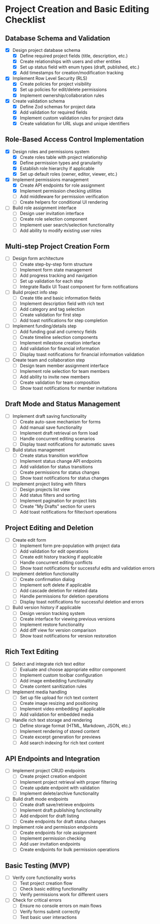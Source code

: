 # Project Creation and Basic Editing Checklist

## Database Schema and Validation

- [x] Design project database schema
  - [x] Define required project fields (title, description, etc.)
  - [x] Create relationships with users and other entities
  - [x] Set up status field with enum types (draft, published, etc.)
  - [x] Add timestamps for creation/modification tracking
- [x] Implement Row Level Security (RLS)
  - [x] Create policies for project visibility
  - [x] Set up policies for edit/delete permissions
  - [x] Implement ownership/collaboration rules
- [x] Create validation schema
  - [x] Define Zod schemas for project data
  - [x] Add validation for required fields
  - [x] Implement custom validation rules for project data
  - [x] Create validation for URL slugs and unique identifiers

## Role-Based Access Control Implementation

- [x] Design roles and permissions system
  - [x] Create roles table with project relationship
  - [x] Define permission types and granularity
  - [x] Establish role hierarchy if applicable
  - [x] Set up default roles (owner, editor, viewer, etc.)
- [x] Implement permissions management
  - [x] Create API endpoints for role assignment
  - [x] Implement permission checking utilities
  - [ ] Add middleware for permission verification
  - [ ] Create helpers for conditional UI rendering
- [ ] Build role assignment interface
  - [ ] Design user invitation interface
  - [ ] Create role selection component
  - [ ] Implement user search/selection functionality
  - [ ] Add ability to modify existing user roles

## Multi-step Project Creation Form

- [ ] Design form architecture
  - [ ] Create step-by-step form structure
  - [ ] Implement form state management
  - [ ] Add progress tracking and navigation
  - [ ] Set up validation for each step
  - [ ] Integrate Radix UI Toast component for form notifications
- [ ] Build project info step
  - [ ] Create title and basic information fields
  - [ ] Implement description field with rich text
  - [ ] Add category and tag selection
  - [ ] Create validation for first step
  - [ ] Add toast notifications for step completion
- [ ] Implement funding/details step
  - [ ] Add funding goal and currency fields
  - [ ] Create timeline selection components
  - [ ] Implement milestone creation interface
  - [ ] Add validation for financial information
  - [ ] Display toast notifications for financial information validation
- [ ] Create team and collaboration step
  - [ ] Design team member assignment interface
  - [ ] Implement role selection for team members
  - [ ] Add ability to invite new members
  - [ ] Create validation for team composition
  - [ ] Show toast notifications for member invitations

## Draft Mode and Status Management

- [ ] Implement draft saving functionality
  - [ ] Create auto-save mechanism for forms
  - [ ] Add manual save functionality
  - [ ] Implement draft retrieval on form load
  - [ ] Handle concurrent editing scenarios
  - [ ] Display toast notifications for automatic saves
- [ ] Build status management
  - [ ] Create status transition workflow
  - [ ] Implement status change API endpoints
  - [ ] Add validation for status transitions
  - [ ] Create permissions for status changes
  - [ ] Show toast notifications for status changes
- [ ] Implement project listing with filters
  - [ ] Design projects list view
  - [ ] Add status filters and sorting
  - [ ] Implement pagination for project lists
  - [ ] Create "My Drafts" section for users
  - [ ] Add toast notifications for filter/sort operations

## Project Editing and Deletion

- [ ] Create edit form
  - [ ] Implement form pre-population with project data
  - [ ] Add validation for edit operations
  - [ ] Create edit history tracking if applicable
  - [ ] Handle concurrent editing conflicts
  - [ ] Show toast notifications for successful edits and validation errors
- [ ] Implement deletion functionality
  - [ ] Create confirmation dialog
  - [ ] Implement soft delete if applicable
  - [ ] Add cascade deletion for related data
  - [ ] Handle permissions for deletion operations
  - [ ] Display toast notifications for successful deletion and errors
- [ ] Build version history if applicable
  - [ ] Design version tracking system
  - [ ] Create interface for viewing previous versions
  - [ ] Implement restore functionality
  - [ ] Add diff view for version comparison
  - [ ] Show toast notifications for version restoration

## Rich Text Editing

- [ ] Select and integrate rich text editor
  - [ ] Evaluate and choose appropriate editor component
  - [ ] Implement custom toolbar configuration
  - [ ] Add image embedding functionality
  - [ ] Create content sanitization rules
- [ ] Implement media handling
  - [ ] Set up file upload for rich text content
  - [ ] Create image resizing and positioning
  - [ ] Implement video embedding if applicable
  - [ ] Add validation for embedded media
- [ ] Handle rich text storage and rendering
  - [ ] Define storage format (HTML, Markdown, JSON, etc.)
  - [ ] Implement rendering of stored content
  - [ ] Create excerpt generation for previews
  - [ ] Add search indexing for rich text content

## API Endpoints and Integration

- [ ] Implement project CRUD endpoints
  - [ ] Create project creation endpoint
  - [ ] Implement project retrieval with proper filtering
  - [ ] Create update endpoint with validation
  - [ ] Implement delete/archive functionality
- [ ] Build draft mode endpoints
  - [ ] Create draft save/retrieve endpoints
  - [ ] Implement draft publishing functionality
  - [ ] Add endpoint for draft listing
  - [ ] Create endpoints for draft status changes
- [ ] Implement role and permission endpoints
  - [ ] Create endpoints for role assignment
  - [ ] Implement permission checking
  - [ ] Add user invitation endpoints
  - [ ] Create endpoints for bulk permission operations

## Basic Testing (MVP)

- [ ] Verify core functionality works
  - [ ] Test project creation flow
  - [ ] Check basic editing functionality
  - [ ] Verify permissions work for different users
- [ ] Check for critical errors
  - [ ] Ensure no console errors on main flows
  - [ ] Verify forms submit correctly
  - [ ] Test basic user interactions
